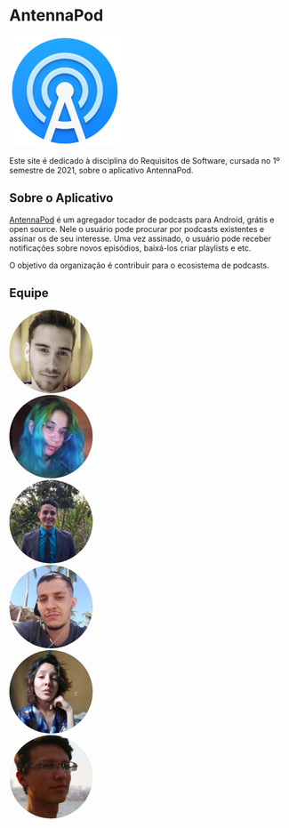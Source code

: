 # AntennaPod

![logo antenna pod](img/logo.png)

Este site é dedicado à disciplina do Requisitos de Software, cursada no 1º
semestre de 2021, sobre o aplicativo AntennaPod.

## Sobre o Aplicativo
[AntennaPod](https://antennapod.org/) é um agregador tocador de podcasts para Android, grátis e open source.
Nele o usuário pode procurar por podcasts existentes e assinar os de seu
interesse. Uma vez assinado, o usuário pode receber notificações sobre
novos episódios, baixá-los criar playlists e etc. 

O objetivo da organização é contribuir para o ecosistema de podcasts.

## Equipe

<div class="container">
  <div class="item">
    <a href="https://github.com/Abraao1231"><img class="image-perfil" src="img/abraao.jpeg"
        width="150" height="150" style="border-radius:50%;"></a>
  </div>
  <div class="item">
    <a href="https://github.com/AmandaNbr"><img class="image-perfil" src="img/amanda.png" width="150"
        height="150" style="border-radius:50%;"></a>
  </div>
  <div class="item">
    <a href="https://github.com/matheuscvp"><img class="image-perfil" src="img/matheus-pin.jpeg" width="150"
        height="150" style="border-radius:50%;"></a>
  </div>
  <div class="item">
    <a href="https://github.com/gatotabaco"><img class="image-perfil" src="img/matheus-fon.jpeg" width="150"
        height="150" style="border-radius:50%;"></a>
  </div>
  <div class="item">
    <a href="https://github.com/Thais-ra"><img class="image-perfil" src="img/thais.jpeg" width="150"
        height="150" style="border-radius:50%;"></a>
  </div>
  <div class="item">
    <a href="https://github.com/yudi-azvd"><img class="image-perfil" src="img/yudi.png" width="150"
        height="150" style="border-radius:50%;"></a>
  </div>
</div>